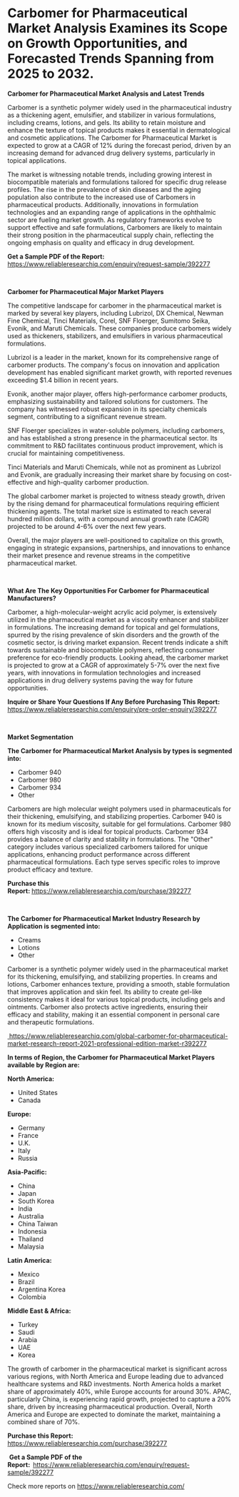<p><h1>Carbomer for Pharmaceutical Market Analysis Examines its Scope on Growth Opportunities, and Forecasted Trends Spanning from 2025 to 2032.</h1></p><p><strong>Carbomer for Pharmaceutical Market Analysis and Latest Trends</strong></p>
<p><p>Carbomer is a synthetic polymer widely used in the pharmaceutical industry as a thickening agent, emulsifier, and stabilizer in various formulations, including creams, lotions, and gels. Its ability to retain moisture and enhance the texture of topical products makes it essential in dermatological and cosmetic applications. The Carbomer for Pharmaceutical Market is expected to grow at a CAGR of 12% during the forecast period, driven by an increasing demand for advanced drug delivery systems, particularly in topical applications.</p><p>The market is witnessing notable trends, including growing interest in biocompatible materials and formulations tailored for specific drug release profiles. The rise in the prevalence of skin diseases and the aging population also contribute to the increased use of Carbomers in pharmaceutical products. Additionally, innovations in formulation technologies and an expanding range of applications in the ophthalmic sector are fueling market growth. As regulatory frameworks evolve to support effective and safe formulations, Carbomers are likely to maintain their strong position in the pharmaceutical supply chain, reflecting the ongoing emphasis on quality and efficacy in drug development.</p></p>
<p><strong>Get a Sample PDF of the Report:&nbsp;</strong> <a href="https://www.reliableresearchiq.com/enquiry/request-sample/392277?utm_campaign=99&utm_medium=2&utm_source=Github&utm_content=ia&utm_term=17012025&utm_id=carbomer-for-pharmaceutical">https://www.reliableresearchiq.com/enquiry/request-sample/392277</a></p>
<p>&nbsp;</p>
<p><strong>Carbomer for Pharmaceutical Major Market Players</strong></p>
<p><p>The competitive landscape for carbomer in the pharmaceutical market is marked by several key players, including Lubrizol, DX Chemical, Newman Fine Chemical, Tinci Materials, Corel, SNF Floerger, Sumitomo Seika, Evonik, and Maruti Chemicals. These companies produce carbomers widely used as thickeners, stabilizers, and emulsifiers in various pharmaceutical formulations.</p><p>Lubrizol is a leader in the market, known for its comprehensive range of carbomer products. The company's focus on innovation and application development has enabled significant market growth, with reported revenues exceeding $1.4 billion in recent years. </p><p>Evonik, another major player, offers high-performance carbomer products, emphasizing sustainability and tailored solutions for customers. The company has witnessed robust expansion in its specialty chemicals segment, contributing to a significant revenue stream. </p><p>SNF Floerger specializes in water-soluble polymers, including carbomers, and has established a strong presence in the pharmaceutical sector. Its commitment to R&D facilitates continuous product improvement, which is crucial for maintaining competitiveness. </p><p>Tinci Materials and Maruti Chemicals, while not as prominent as Lubrizol and Evonik, are gradually increasing their market share by focusing on cost-effective and high-quality carbomer production.</p><p>The global carbomer market is projected to witness steady growth, driven by the rising demand for pharmaceutical formulations requiring efficient thickening agents. The total market size is estimated to reach several hundred million dollars, with a compound annual growth rate (CAGR) projected to be around 4-6% over the next few years. </p><p>Overall, the major players are well-positioned to capitalize on this growth, engaging in strategic expansions, partnerships, and innovations to enhance their market presence and revenue streams in the competitive pharmaceutical market.</p></p>
<p>&nbsp;</p>
<p><strong>What Are The Key Opportunities For Carbomer for Pharmaceutical Manufacturers?</strong></p>
<p><p>Carbomer, a high-molecular-weight acrylic acid polymer, is extensively utilized in the pharmaceutical market as a viscosity enhancer and stabilizer in formulations. The increasing demand for topical and gel formulations, spurred by the rising prevalence of skin disorders and the growth of the cosmetic sector, is driving market expansion. Recent trends indicate a shift towards sustainable and biocompatible polymers, reflecting consumer preference for eco-friendly products. Looking ahead, the carbomer market is projected to grow at a CAGR of approximately 5-7% over the next five years, with innovations in formulation technologies and increased applications in drug delivery systems paving the way for future opportunities.</p></p>
<p><strong>Inquire or Share Your Questions If Any Before Purchasing This Report:</strong> <a href="https://www.reliableresearchiq.com/enquiry/pre-order-enquiry/392277?utm_campaign=99&utm_medium=2&utm_source=Github&utm_content=ia&utm_term=17012025&utm_id=carbomer-for-pharmaceutical">https://www.reliableresearchiq.com/enquiry/pre-order-enquiry/392277</a></p>
<p>&nbsp;</p>
<p><strong>Market Segmentation</strong></p>
<p><strong>The Carbomer for Pharmaceutical Market Analysis by types is segmented into:</strong></p>
<p><ul><li>Carbomer 940</li><li>Carbomer 980</li><li>Carbomer 934</li><li>Other</li></ul></p>
<p><p>Carbomers are high molecular weight polymers used in pharmaceuticals for their thickening, emulsifying, and stabilizing properties. Carbomer 940 is known for its medium viscosity, suitable for gel formulations. Carbomer 980 offers high viscosity and is ideal for topical products. Carbomer 934 provides a balance of clarity and stability in formulations. The "Other" category includes various specialized carbomers tailored for unique applications, enhancing product performance across different pharmaceutical formulations. Each type serves specific roles to improve product efficacy and texture.</p></p>
<p><strong>Purchase this Report:&nbsp;</strong><a href="https://www.reliableresearchiq.com/purchase/392277?utm_campaign=99&utm_medium=2&utm_source=Github&utm_content=ia&utm_term=17012025&utm_id=carbomer-for-pharmaceutical">https://www.reliableresearchiq.com/purchase/392277</a></p>
<p>&nbsp;</p>
<p><strong>The Carbomer for Pharmaceutical Market Industry Research by Application is segmented into:</strong></p>
<p><ul><li>Creams</li><li>Lotions</li><li>Other</li></ul></p>
<p><p>Carbomer is a synthetic polymer widely used in the pharmaceutical market for its thickening, emulsifying, and stabilizing properties. In creams and lotions, Carbomer enhances texture, providing a smooth, stable formulation that improves application and skin feel. Its ability to create gel-like consistency makes it ideal for various topical products, including gels and ointments. Carbomer also protects active ingredients, ensuring their efficacy and stability, making it an essential component in personal care and therapeutic formulations.</p></p>
<p><a href="https://www.reliableresearchiq.com/global-carbomer-for-pharmaceutical-market-research-report-2021-professional-edition-market-r392277?utm_campaign=99&utm_medium=2&utm_source=Github&utm_content=ia&utm_term=17012025&utm_id=carbomer-for-pharmaceutical">&nbsp;https://www.reliableresearchiq.com/global-carbomer-for-pharmaceutical-market-research-report-2021-professional-edition-market-r392277</a></p>
<p><strong>In terms of Region, the Carbomer for Pharmaceutical Market Players available by Region are:</strong></p>
<p>
    <p> <strong> North America: </strong>
        <ul>
            <li>United States</li>
            <li>Canada</li>
        </ul>
        </p> 
    <p> <strong> Europe: </strong>
        <ul>
            <li>Germany</li>
            <li>France</li>
            <li>U.K.</li>
            <li>Italy</li>
            <li>Russia</li>
        </ul>
        </p> 
    <p> <strong> Asia-Pacific: </strong>
        <ul>
            <li>China</li>
            <li>Japan</li>
            <li>South Korea</li>
            <li>India</li>
            <li>Australia</li>
            <li>China Taiwan</li>
            <li>Indonesia</li>
            <li>Thailand</li>
            <li>Malaysia</li>
        </ul>
        </p> 
    <p> <strong> Latin America: </strong>
        <ul>
            <li>Mexico</li>
            <li>Brazil</li>
            <li>Argentina Korea</li>
            <li>Colombia</li>
        </ul>
        </p> 
    <p> <strong> Middle East & Africa: </strong>
        <ul>
            <li>Turkey</li>
            <li>Saudi</li>
            <li>Arabia</li>
            <li>UAE</li>
            <li>Korea</li>
        </ul>
    </p>
    </p>
<p><p>The growth of carbomer in the pharmaceutical market is significant across various regions, with North America and Europe leading due to advanced healthcare systems and R&D investments. North America holds a market share of approximately 40%, while Europe accounts for around 30%. APAC, particularly China, is experiencing rapid growth, projected to capture a 20% share, driven by increasing pharmaceutical production. Overall, North America and Europe are expected to dominate the market, maintaining a combined share of 70%.</p></p>
<p><strong>Purchase this Report: </strong><a href="https://www.reliableresearchiq.com/purchase/392277?utm_campaign=99&utm_medium=2&utm_source=Github&utm_content=ia&utm_term=17012025&utm_id=carbomer-for-pharmaceutical">https://www.reliableresearchiq.com/purchase/392277</a></p>
<p>&nbsp;<strong>Get a Sample PDF of the Report:&nbsp;&nbsp;</strong><a href="https://www.reliableresearchiq.com/enquiry/request-sample/392277?utm_campaign=99&utm_medium=2&utm_source=Github&utm_content=ia&utm_term=17012025&utm_id=carbomer-for-pharmaceutical">https://www.reliableresearchiq.com/enquiry/request-sample/392277</a></p>
<p><strong></strong></p>
<p>Check more reports on <a href="https://www.reliableresearchiq.com/?utm_campaign=99&utm_medium=2&utm_source=Github&utm_content=ia&utm_term=17012025&utm_id=carbomer-for-pharmaceutical">https://www.reliableresearchiq.com/</a></p>